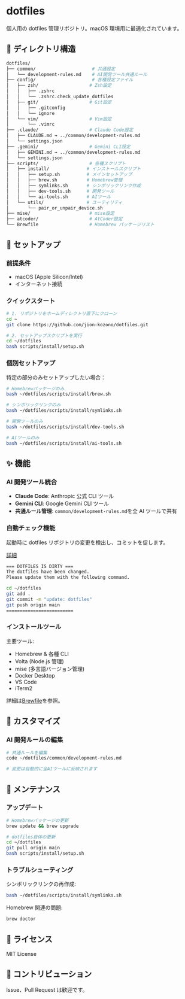 # dotfiles

個人用の dotfiles 管理リポジトリ。macOS 環境用に最適化されています。

## 📁 ディレクトリ構造

```bash
dotfiles/
├── common/                     # 共通設定
│   └── development-rules.md    # AI開発ツール共通ルール
├── config/                     # 各種設定ファイル
│   ├── zsh/                   # Zsh設定
│   │   ├── .zshrc
│   │   └── .zshrc.check_update_dotfiles
│   ├── git/                   # Git設定
│   │   ├── .gitconfig
│   │   └── ignore
│   └── vim/                   # Vim設定
│       └── .vimrc
├── .claude/                   # Claude Code設定
│   ├── CLAUDE.md → ../common/development-rules.md
│   └── settings.json
├── .gemini/                   # Gemini CLI設定
│   ├── GEMINI.md → ../common/development-rules.md
│   └── settings.json
├── scripts/                   # 各種スクリプト
│   ├── install/              # インストールスクリプト
│   │   ├── setup.sh          # メインセットアップ
│   │   ├── brew.sh           # Homebrew管理
│   │   ├── symlinks.sh       # シンボリックリンク作成
│   │   ├── dev-tools.sh      # 開発ツール
│   │   └── ai-tools.sh       # AIツール
│   └── utils/                # ユーティリティ
│       └── pair_or_unpair_device.sh
├── mise/                      # mise設定
├── atcoder/                   # AtCoder設定
└── Brewfile                   # Homebrew パッケージリスト
```

## 🚀 セットアップ

### 前提条件

- macOS (Apple Silicon/Intel)
- インターネット接続

### クイックスタート

```bash
# 1. リポジトリをホームディレクトリ直下にクローン
cd ~
git clone https://github.com/jion-kozono/dotfiles.git

# 2. セットアップスクリプトを実行
cd ~/dotfiles
bash scripts/install/setup.sh
```

### 個別セットアップ

特定の部分のみセットアップしたい場合：

```bash
# Homebrewパッケージのみ
bash ~/dotfiles/scripts/install/brew.sh

# シンボリックリンクのみ
bash ~/dotfiles/scripts/install/symlinks.sh

# 開発ツールのみ
bash ~/dotfiles/scripts/install/dev-tools.sh

# AIツールのみ
bash ~/dotfiles/scripts/install/ai-tools.sh
```

## ✨ 機能

### AI 開発ツール統合

- **Claude Code**: Anthropic 公式 CLI ツール
- **Gemini CLI**: Google Gemini CLI ツール
- **共通ルール管理**: `common/development-rules.md`を全 AI ツールで共有

### 自動チェック機能

起動時に dotfiles リポジトリの変更を検出し、コミットを促します。

[詳細](config/zsh/.zshrc.check_update_dotfiles)

```bash
=== DOTFILES IS DIRTY ===
The dotfiles have been changed.
Please update them with the following command.

cd ~/dotfiles
git add .
git commit -m "update: dotfiles"
git push origin main
=========================
```

### インストールツール

主要ツール:

- Homebrew & 各種 CLI
- Volta (Node.js 管理)
- mise (多言語バージョン管理)
- Docker Desktop
- VS Code
- iTerm2

詳細は[Brewfile](./Brewfile)を参照。

## 🔧 カスタマイズ

### AI 開発ルールの編集

```bash
# 共通ルールを編集
code ~/dotfiles/common/development-rules.md

# 変更は自動的に全AIツールに反映されます
```

## 📝 メンテナンス

### アップデート

```bash
# Homebrewパッケージの更新
brew update && brew upgrade

# dotfiles自体の更新
cd ~/dotfiles
git pull origin main
bash scripts/install/setup.sh
```

### トラブルシューティング

シンボリックリンクの再作成:

```bash
bash ~/dotfiles/scripts/install/symlinks.sh
```

Homebrew 関連の問題:

```bash
brew doctor
```

## 📄 ライセンス

MIT License

## 🤝 コントリビューション

Issue、Pull Request は歓迎です。
